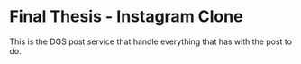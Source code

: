 # Final Thesis - Instagram Clone

This is the DGS post service that handle everything that has with the post to do.
